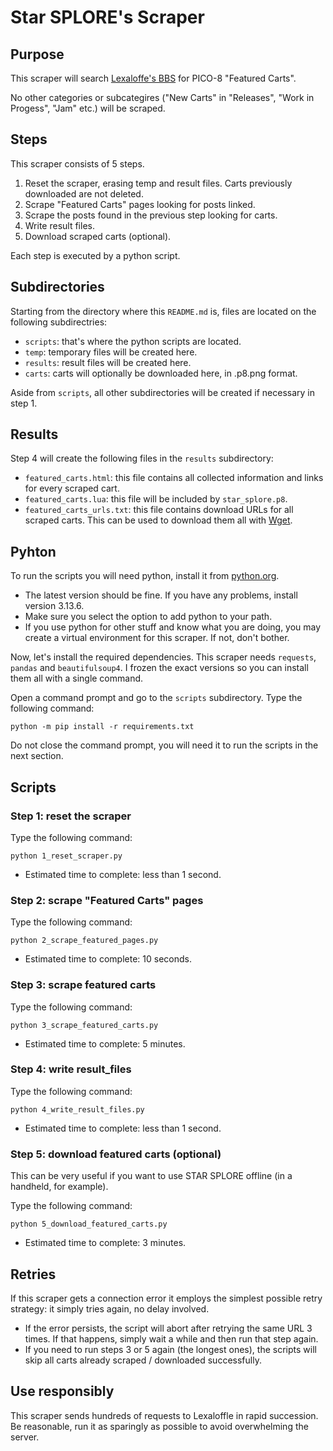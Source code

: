 # Star SPLORE's Scraper

## Purpose

This scraper will search [Lexaloffe's BBS](https://www.lexaloffle.com/bbs/) for PICO-8 "Featured Carts".

No other categories or subcategires ("New Carts" in "Releases", "Work in Progess", "Jam" etc.) will be scraped.

## Steps

This scraper consists of 5 steps.

1. Reset the scraper, erasing temp and result files. Carts previously downloaded are not deleted.
2. Scrape "Featured Carts" pages looking for posts linked.
3. Scrape the posts found in the previous step looking for carts.
4. Write result files.
5. Download scraped carts (optional).

Each step is executed by a python script.

## Subdirectories

Starting from the directory where this `README.md` is, files are located on the following subdirectries:

- `scripts`: that's where the python scripts are located.
- `temp`: temporary files will be created here.
- `results`: result files will be created here.
- `carts`: carts will optionally be downloaded here, in .p8.png format.

Aside from `scripts`, all other subdirectories will be created if necessary in step 1.

## Results

Step 4 will create the following files in the `results` subdirectory:

- `featured_carts.html`: this file contains all collected information and links for every scraped cart.
- `featured_carts.lua`: this file will be included by `star_splore.p8`.
- `featured_carts_urls.txt`: this file contains download URLs for all scraped carts. This can be used to download them all with [Wget](https://www.gnu.org/software/wget/).

## Pyhton

To run the scripts you will need python, install it from [python.org](https://www.python.org/).
- The latest version should be fine. If you have any problems, install version 3.13.6.
- Make sure you select the option to add python to your path.
- If you use python for other stuff and know what you are doing, you may create a virtual environment for this scraper. If not, don't bother.

Now, let's install the required dependencies. This scraper needs `requests`, `pandas` and `beautifulsoup4`. I frozen the exact versions so you can install them all with a single command.

Open a command prompt and go to the `scripts` subdirectory. Type the following command:

```
python -m pip install -r requirements.txt
```

Do not close the command prompt, you will need it to run the scripts in the next section.

## Scripts

### Step 1: reset the scraper

Type the following command:

```
python 1_reset_scraper.py
```

- Estimated time to complete: less than 1 second.

### Step 2: scrape "Featured Carts" pages

Type the following command:

```
python 2_scrape_featured_pages.py
```

- Estimated time to complete: 10 seconds.

### Step 3: scrape featured carts

Type the following command:

```
python 3_scrape_featured_carts.py
```

- Estimated time to complete: 5 minutes.

### Step 4: write result_files

Type the following command:

```
python 4_write_result_files.py
```

- Estimated time to complete: less than 1 second.

### Step 5: download featured carts (optional)

This can be very useful if you want to use STAR SPLORE offline (in a handheld, for example).

Type the following command:

```
python 5_download_featured_carts.py
```

- Estimated time to complete: 3 minutes.

## Retries

If this scraper gets a connection error it employs the simplest possible retry strategy: it simply tries again, no delay involved.
- If the error persists, the script will abort after retrying the same URL 3 times. If that happens, simply wait a while and then run that step again. 
- If you need to run steps 3 or 5 again (the longest ones), the scripts will skip all carts already scraped / downloaded successfully.

## Use responsibly

This scraper sends hundreds of requests to Lexaloffle in rapid succession. Be reasonable, run it as sparingly as possible to avoid overwhelming the server.
